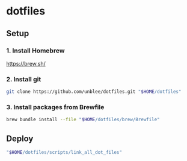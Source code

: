 # dotfiles

## Setup

### 1. Install Homebrew

https://brew.sh/

### 2. Install git

```sh
git clone https://github.com/unblee/dotfiles.git "$HOME/dotfiles"
```

### 3. Install packages from Brewfile

```sh
brew bundle install --file "$HOME/dotfiles/brew/Brewfile"
```

## Deploy

```sh
"$HOME/dotfiles/scripts/link_all_dot_files"
```
